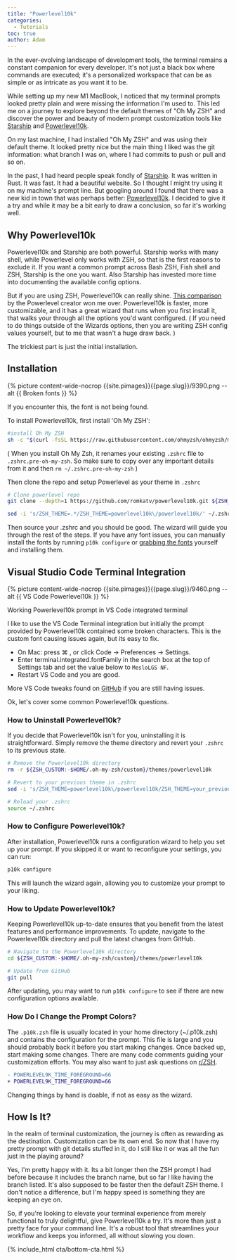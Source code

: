 ```yaml
---
title: "Powerlevel10k"
categories:
  - Tutorials
toc: true
author: Adam
---
```


In the ever-evolving landscape of development tools, the terminal remains a constant companion for every developer. It's not just a black box where commands are executed; it's a personalized workspace that can be as simple or as intricate as you want it to be.

While setting up my new M1 MacBook, I noticed that my terminal prompts looked pretty plain and were missing the information I'm used to. This led me on a journey to explore beyond the default themes of "Oh My ZSH" and discover the power and beauty of modern prompt customization tools like [Starship](https://starship.rs/) and [Powerlevel10k](https://github.com/romkatv/powerlevel10k).

On my last machine, I had installed "Oh My ZSH" and was using their default theme. It looked pretty nice but the main thing I liked was the git information: what branch I was on, where I had commits to push or pull and so on.

In the past, I had heard people speak fondly of [Starship](https://starship.rs/). It was written in Rust. It was fast. It had a beautiful website. So I thought I might try using it on my machine's prompt line. But googling around I found that there was a new kid in town that was perhaps better: [Powerlevel10k](https://github.com/romkatv/powerlevel10k). I decided to give it a try and while it may be a bit early to draw a conclusion, so far it's working well.

## Why Powerlevel10k

Powerlevel10k and Starship are both powerful. Starship works with many shell, while Powerlevel only works with ZSH, so that is the first reasons to exclude it. If you want a common prompt across Bash ZSH, Fish shell and ZSH, Starship is the one you want. Also Starship has invested more time into documenting the available config options.

But if you are using ZSH, Powerlevel10k can really shine. [This comparison](https://www.reddit.com/r/zsh/comments/10k0g93/starship_or_powerlevel10k/) by the Powerlevel creator won me over. Powerlevel10k is faster, more customizable, and it has a great wizard that runs when you first install it, that walks your through all the options you'd want configured. ( If you need to do things outside of the Wizards options, then you are writing ZSH config values yourself, but to me that wasn't a huge draw back. )

The trickiest part is just the initial installation.

## Installation

{% picture content-wide-nocrop {{site.pimages}}{{page.slug}}/9390.png --alt {{ Broken fonts }} %}
<figcaption>If you encounter this, the font is not being found.</figcaption>

To install Powerlevel10k, first install 'Oh My ZSH':

~~~{.bash caption=">_"}
#install Oh My ZSH
sh -c "$(curl -fsSL https://raw.githubusercontent.com/ohmyzsh/ohmyzsh/master/tools/install.sh)"

~~~

( When you install Oh My Zsh, it renames your existing `.zshrc` file to `.zshrc.pre-oh-my-zsh`. So make sure to copy over any important details from it and then `rm ~/.zshrc.pre-oh-my-zsh` )

Then clone the repo and setup Powerlevel as your theme in `.zshrc`

~~~{.bash caption=">_"}
# Clone powerlevel repo
git clone --depth=1 https://github.com/romkatv/powerlevel10k.git ${ZSH_CUSTOM:-$HOME/.oh-my-zsh/custom}/themes/powerlevel10k

sed -i 's/ZSH_THEME=.*/ZSH_THEME=powerlevel10k\/powerlevel10k/' ~/.zshrc
~~~

Then source your .zshrc and you should be good. The wizard will guide you through the rest of the steps. If you have any font issues, you can manually install the fonts by running `p10k configure` or [grabbing the fonts](https://github.com/romkatv/powerlevel10k/blob/master/font.md) yourself and installing them.

## Visual Studio Code Terminal Integration

{% picture content-wide-nocrop {{site.pimages}}{{page.slug}}/9460.png --alt {{ VS Code Powerlevel10k }} %}
<figcaption>Working Powerlevel10k prompt in VS Code integrated terminal</figcaption>

I like to use the VS Code Terminal integration but initially the prompt provided by Powerlevel10k contained some broken characters. This is the custom font causing issues again, but its easy to fix.

- On Mac: press ⌘ , or click Code → Preferences → Settings.
- Enter terminal.integrated.fontFamily in the search box at the top of Settings tab and set the value below to `MesloLGS NF`.
- Restart VS Code and you are good.

More VS Code tweaks found on [GitHub](https://github.com/romkatv/powerlevel10k/issues/671) if you are still having issues.

Ok, let's cover some common Powerlevel10k questions.

### How to Uninstall Powerlevel10k?

If you decide that Powerlevel10k isn't for you, uninstalling it is straightforward. Simply remove the theme directory and revert your `.zshrc` to its previous state.

~~~{.bash caption=">_"}
# Remove the Powerlevel10k directory
rm -r ${ZSH_CUSTOM:-$HOME/.oh-my-zsh/custom}/themes/powerlevel10k

# Revert to your previous theme in .zshrc
sed -i 's/ZSH_THEME=powerlevel10k\/powerlevel10k/ZSH_THEME=your_previous_theme/' ~/.zshrc

# Reload your .zshrc
source ~/.zshrc
~~~

### How to Configure Powerlevel10k?

After installation, Powerlevel10k runs a configuration wizard to help you set up your prompt. If you skipped it or want to reconfigure your settings, you can run:

~~~{.bash caption=">_"}
p10k configure
~~~

This will launch the wizard again, allowing you to customize your prompt to your liking.

### How to Update Powerlevel10k?

Keeping Powerlevel10k up-to-date ensures that you benefit from the latest features and performance improvements. To update, navigate to the Powerlevel10k directory and pull the latest changes from GitHub.

~~~{.bash caption=">_"}
# Navigate to the Powerlevel10k directory
cd ${ZSH_CUSTOM:-$HOME/.oh-my-zsh/custom}/themes/powerlevel10k

# Update from GitHub
git pull
~~~

After updating, you may want to run `p10k configure` to see if there are new configuration options available.

### How Do I Change the Prompt Colors?

The `.p10k.zsh` file is usually located in your home directory (~/.p10k.zsh) and contains the configuration for the prompt. This file is large and you should probably back it before you start making changes. Once backed up, start making some changes. There are many code comments guiding your customization efforts. You may also want to just ask questions on [r/ZSH](https://www.reddit.com/r/zsh/comments/1150mm2/how_can_i_customise_the_colour_of_the_time_for/).

~~~{.diff caption="~/.p10k.zsh"}
- POWERLEVEL9K_TIME_FOREGROUND=66
+ POWERLEVEL9K_TIME_FOREGROUND=66
~~~

<figcaption>Changing things by hand is doable, if not as easy as the wizard.</figcaption>

## How Is It?

In the realm of terminal customization, the journey is often as rewarding as the destination. Customization can be its own end. So now that I have my pretty prompt with git details stuffed in it, do I still like it or was all the fun just in the playing around?

Yes, I'm pretty happy with it. Its a bit longer then the ZSH prompt I had before because it includes the branch name, but so far I like having the branch listed. It's also supposed to be faster then the default ZSH theme. I don't notice a difference, but I'm happy speed is something they are keeping an eye on.

So, if you're looking to elevate your terminal experience from merely functional to truly delightful, give Powerlevel10k a try. It's more than just a pretty face for your command line. It's a robust tool that streamlines your workflow and keeps you informed, all without slowing you down.

{% include_html cta/bottom-cta.html %}
